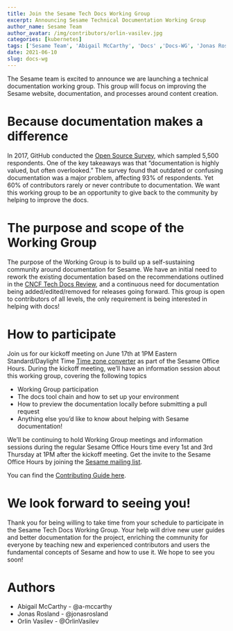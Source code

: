 ```yaml
---
title: Join the Sesame Tech Docs Working Group
excerpt: Announcing Sesame Technical Documentation Working Group
author_name: Sesame Team
author_avatar: /img/contributors/orlin-vasilev.jpg
categories: [kubernetes]
tags: ['Sesame Team', 'Abigail McCarthy', 'Docs' ,'Docs-WG', 'Jonas Rosland', 'Orlin Vasilev']
date: 2021-06-10
slug: docs-wg
---
```


The Sesame team is excited to announce we are launching a technical documentation working group. This group will focus on improving the Sesame website, documentation, and processes around content creation.

# Because documentation makes a difference

In 2017, GitHub conducted the [Open Source Survey](https://opensourcesurvey.org/2017/), which sampled 5,500 respondents. One of the key takeaways was that “documentation is highly valued, but often overlooked.” The survey found that outdated or confusing documentation was a major problem, affecting 93% of respondents. Yet 60% of contributors rarely or never contribute to documentation. We want this working group to be an opportunity to give back to the community by helping to improve the docs.

# The purpose and scope of the Working Group

The purpose of the Working Group is to build up a self-sustaining community around documentation for Sesame. We have an initial need to rework the existing documentation based on the recommendations outlined in the [CNCF Tech Docs Review](https://github.com/cncf/techdocs/blob/main/assessments/0001-Sesame.md), and a continuous need for documentation being added/edited/removed for releases going forward.
This group is open to contributors of all levels, the only requirement is being interested in helping with docs!

# How to participate
Join us for our kickoff meeting on June 17th at 1PM Eastern Standard/Daylight Time [Time zone converter](https://www.timeanddate.com/worldclock/usa/boston) as part of the Sesame Office Hours. During the kickoff meeting, we’ll have an information session about this working group, covering the following topics

- Working Group participation
- The docs tool chain and how to set up your environment
- How to preview the documentation locally before submitting a pull request
- Anything else you’d like to know about helping with Sesame documentation!

We’ll be continuing to hold Working Group meetings and information sessions during the regular Sesame Office Hours time every 1st and 3rd Thursday at 1PM after the kickoff meeting. 
Get the invite to the Sesame Office Hours by joining the [Sesame mailing list](https://lists.cncf.io/g/cncf-Sesame-users/).

You can find the [Contributing Guide here](/resources/contributing-docs).
# We look forward to seeing you!
Thank you for being willing to take time from your schedule to participate in the Sesame Tech Docs Working Group. Your help will drive new user guides and better documentation for the project, enriching the community for everyone by teaching new and experienced contributors and users the fundamental concepts of Sesame and how to use it.
We hope to see you soon!

# Authors
- Abigail McCarthy - @a-mccarthy
- Jonas Rosland - @jonasrosland
- Orlin Vasilev - @OrlinVasilev
